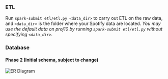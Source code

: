 ### ETL

Run `spark-submit etl/etl.py <data_dir>` to carry out ETL on the raw data, and `<data_dir>` is the folder where your Spotify data are located.
_You may use the default data on proj10 by running `spark-submit etl/etl.py` without specifying `<data_dir>`._

### Database

#### Phase 2 (Initial schema, subject to change)

![ER Diagram](https://github.com/TatianaJin/msc_demo/blob/master/spotify_demo/ER.png)
